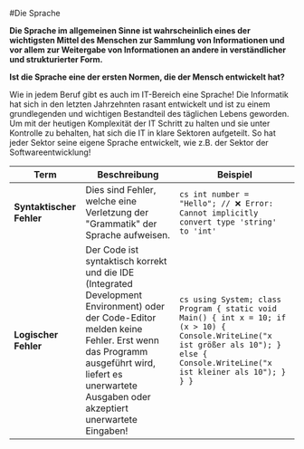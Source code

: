 #Die Sprache

**Die Sprache im allgemeinen Sinne ist wahrscheinlich eines der wichtigsten Mittel des Menschen zur Sammlung von Informationen und vor allem zur Weitergabe von Informationen an andere in verständlicher und strukturierter Form.**  

**Ist die Sprache eine der ersten Normen, die der Mensch entwickelt hat?**

Wie in jedem Beruf gibt es auch im IT-Bereich eine Sprache!
Die Informatik hat sich in den letzten Jahrzehnten rasant entwickelt und ist zu einem grundlegenden und wichtigen Bestandteil des täglichen Lebens geworden. 
Um mit der heutigen Komplexität der IT Schritt zu halten und sie unter Kontrolle zu behalten, hat sich die IT in klare Sektoren aufgeteilt. So hat jeder Sektor seine eigene Sprache entwickelt, wie z.B. der Sektor der Softwareentwicklung!

| Term                | Beschreibung | Beispiel |
|---------------------|-------------|----------|
| **Syntaktischer Fehler** | Dies sind Fehler, welche eine Verletzung der "Grammatik" der Sprache aufweisen. | ```cs int number = "Hello"; // ❌ Error: Cannot implicitly convert type 'string' to 'int' ``` |
| **Logischer Fehler** | Der Code ist syntaktisch korrekt und die IDE (Integrated Development Environment) oder der Code-Editor melden keine Fehler. Erst wenn das Programm ausgeführt wird, liefert es unerwartete Ausgaben oder akzeptiert unerwartete Eingaben! | ```cs using System; class Program { static void Main() { int x = 10; if (x > 10) { Console.WriteLine("x ist größer als 10"); } else { Console.WriteLine("x ist kleiner als 10"); } } } ``` |






 


